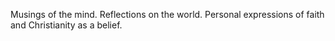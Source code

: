 ---
---

Musings of the mind. Reflections on the world. Personal expressions of faith and Christianity as a belief.
